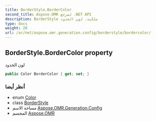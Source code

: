 ```yaml
---
title: BorderStyle.BorderColor
second_title: Aspose.OMR لمرجع .NET API
description: BorderStyle ملكية. لون الحدود
type: docs
weight: 20
url: /ar/net/aspose.omr.generation.config/borderstyle/bordercolor/
---
```

## BorderStyle.BorderColor property

لون الحدود

```csharp
public Color BorderColor { get; set; }
```

### أنظر أيضا

* enum [Color](../../../aspose.omr.generation/color/)
* class [BorderStyle](../)
* مساحة الاسم [Aspose.OMR.Generation.Config](../../borderstyle/)
* المجسم [Aspose.OMR](../../../)


